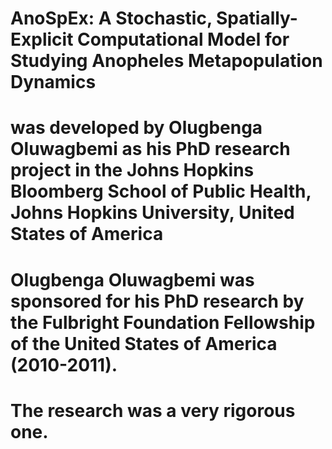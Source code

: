 # AnoSpEx: A Stochastic, Spatially-Explicit Computational Model for Studying Anopheles Metapopulation Dynamics
# was developed by Olugbenga Oluwagbemi as his PhD research project in the Johns Hopkins Bloomberg School of Public Health, Johns Hopkins University, United States of America
# Olugbenga Oluwagbemi was sponsored for his PhD research by the Fulbright Foundation Fellowship of the United States of America (2010-2011).
# The research was a very rigorous one.
